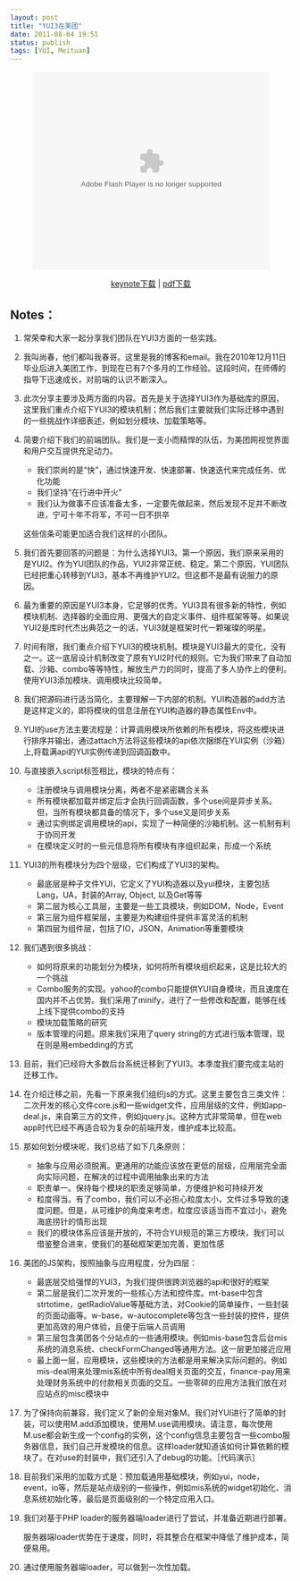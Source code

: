 ```yaml
---
layout: post
title: "YUI3在美团"
date: 2011-08-04 19:51
status: publish
tags: [YUI, Meituan]
---
```


<div style="text-align:center;"><div style="width:425px; margin:0 auto;" id="__ss_8759550"><object id="__sse8759550" width="425" height="355"><param name="movie" value="http://static.slidesharecdn.com/swf/ssplayer2.swf?doc=yui3-110802225931-phpapp02&stripped_title=yui3-8759550&userName=springuper" /><param name="allowFullScreen" value="true"/><param name="allowScriptAccess" value="always"/><embed name="__sse8759550" src="http://static.slidesharecdn.com/swf/ssplayer2.swf?doc=yui3-110802225931-phpapp02&stripped_title=yui3-8759550&userName=springuper" type="application/x-shockwave-flash" allowscriptaccess="always" allowfullscreen="true" width="425" height="355"></embed></object></div></div>

<p style="text-align:center; text-indent:0;"><a href="/assets/YUI3-in-Meituan.key_.zip">keynote下载</a> | <a href="/assets/YUI3-in-Meituan.pdf.zip">pdf下载</a></p>

<!-- more -->

## Notes：

1. 常荣幸和大家一起分享我们团队在YUI3方面的一些实践。

2. 我叫尚春，他们都叫我春哥。这里是我的博客和email。我在2010年12月11日毕业后进入美团工作，到现在已有7个多月的工作经验。这段时间，在师傅的指导下迅速成长，对前端的认识不断深入。

3. 此次分享主要涉及两方面的内容。首先是关于选择YUI3作为基础库的原因，这里我们重点介绍下YUI3的模块机制；然后我们主要就我们实际迁移中遇到的一些挑战作详细表述，例如划分模块、加载策略等。

4. 简要介绍下我们的前端团队。我们是一支小而精悍的队伍，为美团网视觉界面和用户交互提供充足动力。

    - 我们崇尚的是“快”，通过快速开发、快速部署、快速迭代来完成任务、优化功能
    - 我们坚持“在行进中开火”
    - 我们认为做事不应该准备太多，一定要先做起来，然后发现不足并不断改进，宁可十年不将军，不可一日不拱卒

    这些信条可能更加适合我们这样的小团队。

5. 我们首先要回答的问题是：为什么选择YUI3。第一个原因，我们原来采用的是YUI2。作为YUI团队的作品，YUI2非常正统、稳定。第二个原因，YUI团队已经把重心转移到YUI3，基本不再维护YUI2。但这都不是最有说服力的原因。

6. 最为重要的原因是YUI3本身，它足够的优秀。YUI3具有很多新的特性，例如模块机制、选择器的全面应用、更强大的自定义事件、组件框架等等。如果说YUI2是库时代杰出典范之一的话，YUI3就是框架时代一颗璀璨的明星。

7. 时间有限，我们重点介绍下YUI3的模块机制。模块是YUI3最大的变化，没有之一。这一底层设计机制改变了原有YUI2时代的规则。它为我们带来了自动加载、沙箱、combo等等特性，解放生产力的同时，提高了多人协作上的便利。使用YUI3添加模块、调用模块比较简单。

8. 我们把源码进行适当简化，主要理解一下内部的机制。YUI构造器的add方法是这样定义的，即将模块的信息注册在YUI构造器的静态属性Env中。

9. YUI的use方法主要流程是：计算调用模块所依赖的所有模块，将这些模块进行排序并输出，通过attach方法将这些模块的api依次捆绑在YUI实例（沙箱）上,将载满api的YUI实例传递到回调函数中。

10. 与直接嵌入script标签相比，模块的特点有：

    - 注册模块与调用模块分离，两者不是紧密耦合关系
    - 所有模块都加载并绑定后才会执行回调函数，多个use间是异步关系。但，当所有模块都具备的情况下，多个use又是同步关系
    - 通过实例绑定调用模块的api，实现了一种简便的沙箱机制。这一机制有利于协同开发
    - 在模块定义时的一些元信息将所有模块有序组织起来，形成一个系统

11. YUI3的所有模块分为四个层级，它们构成了YUI3的架构。

    - 最底层是种子文件YUI，它定义了YUI构造器以及yui模块，主要包括Lang，UA，封装的Array, Object, 以及Get等等
    - 第二层为核心工具层，主要是一些工具模块，例如DOM，Node，Event
    - 第三层为组件框架层，主要是为构建组件提供丰富灵活的机制
    - 第四层为组件层，包括了IO，JSON，Animation等重要模块

12. 我们遇到很多挑战：

    - 如何将原来的功能划分为模块，如何将所有模块组织起来，这是比较大的一个挑战
    - Combo服务的实现。yahoo的combo只能提供YUI自身模块，而且速度在国内并不占优势。我们采用了minify，进行了一些修改和配置，能够在线上线下提供combo的支持
    - 模块加载策略的研究
    - 版本管理的问题。原来我们采用了query string的方式进行版本管理，现在则是用embedding的方式

13. 目前，我们已经将大多数后台系统迁移到了YUI3。本季度我们要完成主站的迁移工作。

14. 在介绍迁移之前，先看一下原来我们组织js的方式。这里主要包含三类文件：二次开发的核心文件core.js和一些widget文件，应用层级的文件，例如app-deal.js，来自第三方的文件，例如jquery.js。这种方式非常简单，但在web app时代已经不再适合较为复杂的前端开发，维护成本比较高。

15. 那如何划分模块呢，我们总结了如下几条原则：

    - 抽象与应用必须脱离。更通用的功能应该放在更低的层级，应用层完全面向实际问题，在解决的过程中调用抽象出来的方法
    - 职责单一。保持每个模块的职责足够简单，方便维护和可持续开发
    - 粒度得当。有了combo，我们可以不必担心粒度太小，文件过多导致的速度问题。但是，从可维护的角度来考虑，粒度应该适当而不宜过小，避免海底捞针的情形出现
    - 我们的模块体系应该是开放的，不符合YUI规范的第三方模块，我们可以借鉴整合进来，使我们的基础框架更加完善，更加性感

16. 美团的JS架构，按照抽象与应用程度，分为四层：

    - 最底层交给强悍的YUI3，为我们提供很跨浏览器的api和很好的框架
    - 第二层是我们二次开发的一些核心方法和控件库。mt-base中包含strtotime，getRadioValue等基础方法，对Cookie的简单操作，一些封装的页面动画等。w-base，w-autocomplete等包含一些封装的控件，提供更加高效的用户体验，且便于后端人员调用
    - 第三层包含美团各个分站点的一些通用模块。例如mis-base包含后台mis系统的消息系统、checkFormChanged等通用方法。这一层更加接近应用
    - 最上面一层，应用模块，这些模块的方法都是用来解决实际问题的。例如mis-deal用来处理mis系统中所有deal相关页面的交互，finance-pay用来处理财务系统中的付款相关页面的交互。一些零碎的应用方法我们放在对应站点的misc模块中

20. 为了保持向前兼容，我们定义了新的全局对象M。我们对YUI进行了简单的封装，可以使用M.add添加模块，使用M.use调用模块。请注意，每次使用M.use都会新生成一个config的实例，这个config信息主要包含一些combo服务器信息，我们自己开发模块的信息。这样loader就知道该如何计算依赖的模块了。在对use的封装中，我们还引入了debug的功能。［代码演示］

24. 目前我们采用的加载方式是：预加载通用基础模块，例如yui，node，event，io等，然后是站点级别的一些操作，例如mis系统的widget初始化、消息系统初始化等，最后是页面级别的一个特定应用入口。

25. 我们对基于PHP loader的服务器端loader进行了尝试，并准备近期进行部署。

    服务器端loader优势在于速度，同时，将其整合在框架中降低了维护成本，简便易用。

26. 通过使用服务器端loader，可以做到一次性加载。


